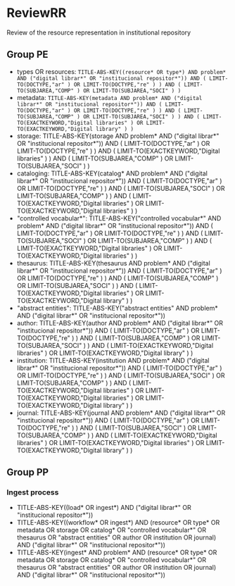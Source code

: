ReviewRR
========

Review of the resource representation in institutional repository

Group PE
--------

* types OR resources:
	`TITLE-ABS-KEY((resource* OR type*) AND problem* AND ("digital librar*" OR "institucional repositor*")) AND ( LIMIT-TO(DOCTYPE,"ar" ) OR LIMIT-TO(DOCTYPE,"re" ) ) AND ( LIMIT-TO(SUBJAREA,"COMP" ) OR LIMIT-TO(SUBJAREA,"SOCI" ) )`
* metadata:
	`TITLE-ABS-KEY(metadata AND problem* AND ("digital librar*" OR "institucional repositor*")) AND ( LIMIT-TO(DOCTYPE,"ar" ) OR LIMIT-TO(DOCTYPE,"re" ) ) AND ( LIMIT-TO(SUBJAREA,"COMP" ) OR LIMIT-TO(SUBJAREA,"SOCI" ) ) AND ( LIMIT-TO(EXACTKEYWORD,"Digital libraries" ) OR LIMIT-TO(EXACTKEYWORD,"Digital library" ) )`
* storage:
	TITLE-ABS-KEY(storage AND problem* AND ("digital librar*" OR "institucional repositor*")) AND ( LIMIT-TO(DOCTYPE,"ar" ) OR LIMIT-TO(DOCTYPE,"re" ) ) AND ( LIMIT-TO(EXACTKEYWORD,"Digital libraries" ) ) AND ( LIMIT-TO(SUBJAREA,"COMP" ) OR LIMIT-TO(SUBJAREA,"SOCI" ) )
* cataloging:
	TITLE-ABS-KEY(catalog* AND problem* AND ("digital librar*" OR "institucional repositor*")) AND ( LIMIT-TO(DOCTYPE,"ar" ) OR LIMIT-TO(DOCTYPE,"re" ) ) AND ( LIMIT-TO(SUBJAREA,"SOCI" ) OR LIMIT-TO(SUBJAREA,"COMP" ) ) AND ( LIMIT-TO(EXACTKEYWORD,"Digital libraries" ) OR LIMIT-TO(EXACTKEYWORD,"Digital libraries" ) )
* "controlled vocabular*":
	TITLE-ABS-KEY("controlled vocabular*" AND problem* AND ("digital librar*" OR "institucional repositor*")) AND ( LIMIT-TO(DOCTYPE,"ar" ) OR LIMIT-TO(DOCTYPE,"re" ) ) AND ( LIMIT-TO(SUBJAREA,"SOCI" ) OR LIMIT-TO(SUBJAREA,"COMP" ) ) AND ( LIMIT-TO(EXACTKEYWORD,"Digital libraries" ) OR LIMIT-TO(EXACTKEYWORD,"Digital libraries" ) )
* thesaurus:
	TITLE-ABS-KEY(thesaurus AND problem* AND ("digital librar*" OR "institucional repositor*")) AND ( LIMIT-TO(DOCTYPE,"ar" ) OR LIMIT-TO(DOCTYPE,"re" ) ) AND ( LIMIT-TO(SUBJAREA,"COMP" ) OR LIMIT-TO(SUBJAREA,"SOCI" ) ) AND ( LIMIT-TO(EXACTKEYWORD,"Digital libraries" ) OR LIMIT-TO(EXACTKEYWORD,"Digital library" ) )
* "abstract entities":
	TITLE-ABS-KEY("abstract entities" AND problem* AND ("digital librar*" OR "institucional repositor*"))
* author:
	TITLE-ABS-KEY(author AND problem* AND ("digital librar*" OR "institucional repositor*")) AND ( LIMIT-TO(DOCTYPE,"ar" ) OR LIMIT-TO(DOCTYPE,"re" ) ) AND ( LIMIT-TO(SUBJAREA,"COMP" ) OR LIMIT-TO(SUBJAREA,"SOCI" ) ) AND ( LIMIT-TO(EXACTKEYWORD,"Digital libraries" ) OR LIMIT-TO(EXACTKEYWORD,"Digital library" ) )
* institution:
	TITLE-ABS-KEY(institution AND problem* AND ("digital librar*" OR "institucional repositor*")) AND ( LIMIT-TO(DOCTYPE,"ar" ) OR LIMIT-TO(DOCTYPE,"re" ) ) AND ( LIMIT-TO(SUBJAREA,"SOCI" ) OR LIMIT-TO(SUBJAREA,"COMP" ) ) AND ( LIMIT-TO(EXACTKEYWORD,"Digital libraries" ) OR LIMIT-TO(EXACTKEYWORD,"Digital libraries" ) OR LIMIT-TO(EXACTKEYWORD,"Digital library" ) )
* journal:
	TITLE-ABS-KEY(journal AND problem* AND ("digital librar*" OR "institucional repositor*")) AND ( LIMIT-TO(DOCTYPE,"ar" ) OR LIMIT-TO(DOCTYPE,"re" ) ) AND ( LIMIT-TO(SUBJAREA,"SOCI" ) OR LIMIT-TO(SUBJAREA,"COMP" ) ) AND ( LIMIT-TO(EXACTKEYWORD,"Digital libraries" ) OR LIMIT-TO(EXACTKEYWORD,"Digital libraries" ) OR LIMIT-TO(EXACTKEYWORD,"Digital library" ) )


Group PP
--------

### Ingest process

* TITLE-ABS-KEY((load* OR ingest*) AND ("digital librar*" OR "institucional repositor*"))
* TITLE-ABS-KEY((workflow* OR ingest*) AND (resource* OR type* OR metadata OR storage OR catalog* OR "controlled vocabular*" OR thesaurus OR "abstract entities" OR author OR institution OR journal) AND ("digital librar*" OR "institucional repositor*"))
* TITLE-ABS-KEY(ingest* AND problem* AND (resource* OR type* OR metadata OR storage OR catalog* OR "controlled vocabular*" OR thesaurus OR "abstract entities" OR author OR institution OR journal) AND ("digital librar*" OR "institucional repositor*")) 

